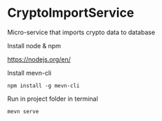 # CryptoImportService

Micro-service that imports crypto data to database

Install node & npm

https://nodejs.org/en/

Install mevn-cli
```
npm install -g mevn-cli
```

Run in project folder in terminal
```
mevn serve
```
